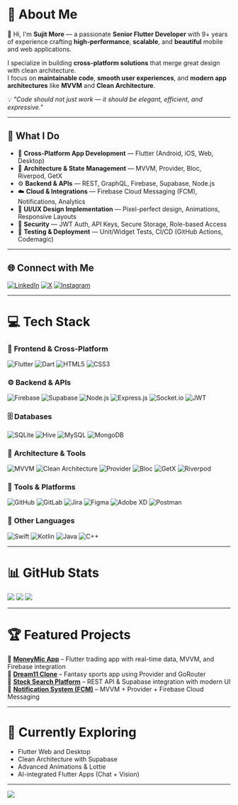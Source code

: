 <!-- ✨ Modern Flutter Developer GitHub Profile README ✨ -->
# 💫 About Me
👋 Hi, I'm **Sujit More** — a passionate **Senior Flutter Developer** with 9+ years of experience crafting **high-performance**, **scalable**, and **beautiful** mobile and web applications.  

I specialize in building **cross-platform solutions** that merge great design with clean architecture.  
I focus on **maintainable code**, **smooth user experiences**, and **modern app architectures** like **MVVM** and **Clean Architecture**.  

💡 *"Code should not just work — it should be elegant, efficient, and expressive."*  

---

## 🚀 What I Do
- 📱 **Cross-Platform App Development** — Flutter (Android, iOS, Web, Desktop)  
- 🧠 **Architecture & State Management** — MVVM, Provider, Bloc, Riverpod, GetX  
- ⚙️ **Backend & APIs** — REST, GraphQL, Firebase, Supabase, Node.js  
- ☁️ **Cloud & Integrations** — Firebase Cloud Messaging (FCM), Notifications, Analytics  
- 🎨 **UI/UX Design Implementation** — Pixel-perfect design, Animations, Responsive Layouts  
- 🔐 **Security** — JWT Auth, API Keys, Secure Storage, Role-based Access  
- 🧩 **Testing & Deployment** — Unit/Widget Tests, CI/CD (GitHub Actions, Codemagic)

---

## 🌐 Connect with Me
[![LinkedIn](https://img.shields.io/badge/LinkedIn-%230A66C2.svg?logo=linkedin&logoColor=white)](https://linkedin.com/in/sujit-m-b01517165)
[![X](https://img.shields.io/badge/X-black.svg?logo=X&logoColor=white)](https://x.com/Sujitmore21)
[![Instagram](https://img.shields.io/badge/Instagram-%23E4405F.svg?logo=Instagram&logoColor=white)](https://instagram.com/Sujitmore21)

---

# 💻 Tech Stack

### 🦋 **Frontend & Cross-Platform**
![Flutter](https://img.shields.io/badge/Flutter-%2302569B.svg?style=for-the-badge&logo=Flutter&logoColor=white)
![Dart](https://img.shields.io/badge/Dart-%230175C2.svg?style=for-the-badge&logo=dart&logoColor=white)
![HTML5](https://img.shields.io/badge/html5-%23E34F26.svg?style=for-the-badge&logo=html5&logoColor=white)
![CSS3](https://img.shields.io/badge/css3-%231572B6.svg?style=for-the-badge&logo=css3&logoColor=white)

### ⚙️ **Backend & APIs**
![Firebase](https://img.shields.io/badge/firebase-%23039BE5.svg?style=for-the-badge&logo=firebase)
![Supabase](https://img.shields.io/badge/Supabase-%233ECF8E.svg?style=for-the-badge&logo=supabase&logoColor=white)
![Node.js](https://img.shields.io/badge/node.js-6DA55F?style=for-the-badge&logo=node.js&logoColor=white)
![Express.js](https://img.shields.io/badge/Express.js-404D59?style=for-the-badge)
![Socket.io](https://img.shields.io/badge/Socket.io-black?style=for-the-badge&logo=socket.io&badgeColor=010101)
![JWT](https://img.shields.io/badge/JWT-black?style=for-the-badge&logo=JSON%20web%20tokens)

### 🗄️ **Databases**
![SQLite](https://img.shields.io/badge/SQLite-07405E?style=for-the-badge&logo=sqlite&logoColor=white)
![Hive](https://img.shields.io/badge/Hive-%23F7B93E.svg?style=for-the-badge&logo=hive&logoColor=white)
![MySQL](https://img.shields.io/badge/mysql-4479A1.svg?style=for-the-badge&logo=mysql&logoColor=white)
![MongoDB](https://img.shields.io/badge/MongoDB-%234ea94b.svg?style=for-the-badge&logo=mongodb&logoColor=white)

### 🧠 **Architecture & Tools**
![MVVM](https://img.shields.io/badge/Architecture-MVVM-blue?style=for-the-badge)
![Clean Architecture](https://img.shields.io/badge/Clean%20Architecture-%2302569B.svg?style=for-the-badge)
![Provider](https://img.shields.io/badge/Provider-%2361DAFB.svg?style=for-the-badge&logo=flutter)
![Bloc](https://img.shields.io/badge/Bloc-%2300B4AB.svg?style=for-the-badge)
![GetX](https://img.shields.io/badge/GetX-%23FF5722.svg?style=for-the-badge)
![Riverpod](https://img.shields.io/badge/Riverpod-%230175C2.svg?style=for-the-badge)

### 🧰 **Tools & Platforms**
![GitHub](https://img.shields.io/badge/github-%23121011.svg?style=for-the-badge&logo=github)
![GitLab](https://img.shields.io/badge/gitlab-%23FCA121.svg?style=for-the-badge&logo=gitlab)
![Jira](https://img.shields.io/badge/jira-%230A0FFF.svg?style=for-the-badge&logo=jira)
![Figma](https://img.shields.io/badge/Figma-%23F24E1E.svg?style=for-the-badge&logo=figma)
![Adobe XD](https://img.shields.io/badge/Adobe%20XD-470137?style=for-the-badge&logo=Adobe%20XD)
![Postman](https://img.shields.io/badge/Postman-FF6C37?style=for-the-badge&logo=postman&logoColor=white)

### 💬 **Other Languages**
![Swift](https://img.shields.io/badge/swift-F54A2A?style=for-the-badge&logo=swift)
![Kotlin](https://img.shields.io/badge/kotlin-%237F52FF.svg?style=for-the-badge&logo=kotlin&logoColor=white)
![Java](https://img.shields.io/badge/java-%23ED8B00.svg?style=for-the-badge&logo=openjdk)
![C++](https://img.shields.io/badge/c++-%2300599C.svg?style=for-the-badge&logo=c%2B%2B&logoColor=white)

---

# 📊 GitHub Stats
![](https://github-readme-stats.vercel.app/api?username=Sujitmore21&theme=radical&hide_border=false&include_all_commits=true&count_private=true)
![](https://github-readme-streak-stats.herokuapp.com/?user=Sujitmore21&theme=radical&hide_border=false)
![](https://github-readme-stats.vercel.app/api/top-langs/?username=Sujitmore21&theme=radical&hide_border=false&include_all_commits=true&count_private=true&layout=compact)

---

# 🏆 Featured Projects
🔹 [**MoneyMic App**](#) – Flutter trading app with real-time data, MVVM, and Firebase integration  
🔹 [**Dream11 Clone**](#) – Fantasy sports app using Provider and GoRouter  
🔹 [**Stock Search Platform**](#) – REST API & Supabase integration with modern UI  
🔹 [**Notification System (FCM)**](#) – MVVM + Provider + Firebase Cloud Messaging  

---

# 🧩 Currently Exploring
- Flutter Web and Desktop  
- Clean Architecture with Supabase  
- Advanced Animations & Lottie  
- AI-integrated Flutter Apps (Chat + Vision)  

---

[![](https://visitcount.itsvg.in/api?id=Sujitmore21&icon=0&color=0)](https://visitcount.itsvg.in)

<!-- ✨ Crafted with passion by Sujit More | Last Updated: 2025 ✨ -->

